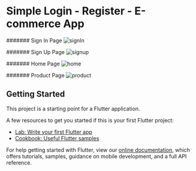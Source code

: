 # Simple Login - Register - E-commerce App

####### Sign In Page
![signIn](https://user-images.githubusercontent.com/34252239/93721287-ae3ba780-fb97-11ea-86bf-0df8528cf3d2.png)


####### Sign Up Page
![signup](https://user-images.githubusercontent.com/34252239/93721315-e0e5a000-fb97-11ea-8dc7-6d37e63b1b71.png)

####### Home Page
![home](https://user-images.githubusercontent.com/34252239/93721320-f5299d00-fb97-11ea-9c21-e9e5f53cd381.png)

####### Product Page
![product](https://user-images.githubusercontent.com/34252239/93721325-007cc880-fb98-11ea-9615-b0ad0e55ce5a.png)



## Getting Started

This project is a starting point for a Flutter application.

A few resources to get you started if this is your first Flutter project:

- [Lab: Write your first Flutter app](https://flutter.dev/docs/get-started/codelab)
- [Cookbook: Useful Flutter samples](https://flutter.dev/docs/cookbook)

For help getting started with Flutter, view our
[online documentation](https://flutter.dev/docs), which offers tutorials,
samples, guidance on mobile development, and a full API reference.
